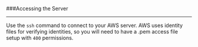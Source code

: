 ###Accessing the Server

-----

Use the `ssh` command to connect to your AWS server. AWS uses identity files for verifying identities, so you will need to have a .pem access file setup with `400` permissions.


